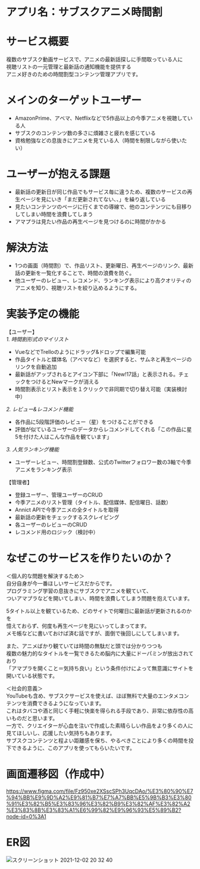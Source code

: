 # アプリ名：サブスクアニメ時間割

# サービス概要

複数のサブスク動画サービスで、アニメの最新話探しに手間取っている人に  
視聴リストの一元管理と最新話の通知機能を提供する  
アニメ好きのための時間割型コンテンツ管理アプリです。

# メインのターゲットユーザー

* AmazonPrime、アベマ、Netflixなどで5作品以上の今季アニメを視聴している人
* サブスクのコンテンツ数の多さに煩雑さと疲れを感じている
* 資格勉強などの息抜きにアニメを見ている人（時間を制限しながら使いたい）

# ユーザーが抱える課題

* 最新話の更新日が同じ作品でもサービス毎に違うため、複数のサービスの再生ページを見にいき「まだ更新されてない、、」を繰り返している
* 見たいコンテンツのページに行くまでの導線で、他のコンテンツにも目移りしてしまい時間を浪費してしまう
* アマプラは見たい作品の再生ページを見つけるのに時間がかかる

# 解決方法

* 1つの画面（時間割）で、作品リスト、更新曜日、再生ページのリンク、最新話の更新を一覧化することで、時間の浪費を防ぐ。  
* 他ユーザーのレビュー、レコメンド、ランキング表示により高クオリティのアニメを知り、視聴リストを絞り込めるようにする。

# 実装予定の機能

【ユーザー】   
_1. 時間割形式のマイリスト_
* VueなどでTrelloのようにドラッグ&ドロップで編集可能
* 作品タイトルと媒体名（アベマなど）を選択すると、サムネと再生ページのリンクを自動追加
* 最新話がアップされるとアイコン下部に「New!17話」と表示される。チェックをつけるとNewマークが消える
* 時間割表示とリスト表示を１クリックで非同期で切り替え可能（実装検討中）

_2. レビュー&レコメンド機能_
* 各作品に5段階評価のレビュー（星）をつけることができる
* 評価が似ているユーザーのデータからレコメンドしてくれる「この作品に星5を付けた人はこんな作品を観ています」

_3. 人気ランキング機能_
* ユーザーレビュー、時間割登録数、公式のTwitterフォロワー数の3軸で今季アニメをランキング表示

【管理者】  
* 登録ユーザー、管理ユーザーのCRUD
* 今季アニメのリスト管理（タイトル、配信媒体、配信曜日、話数）
* Annict APIで今季アニメの全タイトルを取得
* 最新話の更新をチェックするスクレイピング
* 各ユーザーのレビューのCRUD
* レコメンド用のロジック（検討中）

# なぜこのサービスを作りたいのか？

＜個人的な問題を解決するため＞  
自分自身が今一番ほしいサービスだからです。  
プログラミング学習の息抜きにサブスクでアニメを観ていて、  
ついアマプラなどを開いてしまい、時間を浪費してしまう問題を抱えています。
  
5タイトル以上を観ているため、どのサイトで何曜日に最新話が更新されるのかを  
憶えておらず、何度も再生ページを見にいってしまってます。  
メモ帳などに書いておけば済む話ですが、面倒で後回しにしてしまいます。
  
また、アニメばかり観ていては時間の無駄だと頭では分かりつつも  
複数の魅力的なタイトルを一覧できるため脳内に大量にドーパミンが放出されており  
「アマプラを開くこと＝気持ち良い」という条件付けによって無意識にサイトを開いている状態です。
  
＜社会的意義＞  
YouTubeも含め、サブスクサービスを使えば、ほぼ無料で大量のエンタメコンテンツを消費できるようになっています。  
これはタバコや酒と同じく手軽に快楽を得られる手段であり、非常に依存性の高いものだと思います。  
一方で、クリエイターが心血を注いで作成した素晴らしい作品をより多くの人に見てほしいし、応援したい気持ちもあります。  
サブスクコンテンツと程よい距離感を保ち、やるべきことにより多くの時間を投下できるように、このアプリを使ってもらいたいです。

# 画面遷移図（作成中）
https://www.figma.com/file/Fz950xe2XSscSPh3UqcDAo/%E3%80%90%E7%94%BB%E9%9D%A2%E9%81%B7%E7%A7%BB%E5%9B%B3%E3%80%91%E3%82%B5%E3%83%96%E3%82%B9%E3%82%AF%E3%82%A2%E3%83%8B%E3%83%A1%E6%99%82%E9%96%93%E5%89%B2?node-id=0%3A1

# ER図
![スクリーンショット 2021-12-02 20 32 40](https://user-images.githubusercontent.com/65857152/144414602-4d3c4b3b-0476-4254-aff5-0009e9f36d1d.png)